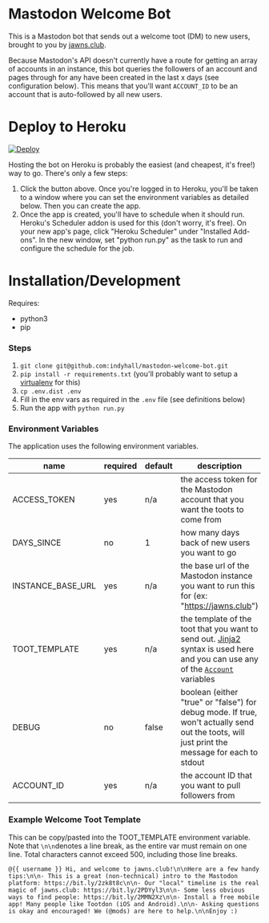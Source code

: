 # Mastodon Welcome Bot
This is a Mastodon bot that sends out a welcome toot (DM) to new users, brought to you by [jawns.club](https://jawns.club).  

Because Mastodon's API doesn't currently have a route for getting an array of accounts in an instance,
this bot queries the followers of an account and pages through for any have been created in the 
last x days (see configuration below). This means that you'll want `ACCOUNT_ID` to be an account
that is auto-followed by all new users.  

# Deploy to Heroku

[![Deploy](https://www.herokucdn.com/deploy/button.svg)](https://heroku.com/deploy?template=https://github.com/indyhall/mastodon-welcome-bot)


Hosting the bot on Heroku is probably the easiest (and cheapest, it's free!) way to go. There's only a few steps:

1. Click the button above. Once you're logged in to Heroku, you'll be taken to a window where you can set
the environment variables as detailed below. Then you can create the app.
2. Once the app is created, you'll have to schedule when it should run. Heroku's Scheduler addon is
used for this (don't worry, it's free). On your new app's page, click "Heroku Scheduler" under "Installed Add-ons". In the new window, set "python run.py" as the task to run and configure the schedule for the job. 

# Installation/Development  

Requires:

* python3
* pip

### Steps

1. `git clone git@github.com:indyhall/mastodon-welcome-bot.git`
2. `pip install -r requirements.txt` (you'll probably want to setup a [virtualenv](https://www.pythonforbeginners.com/basics/how-to-use-python-virtualenv) for this)
3. `cp .env.dist .env` 
4. Fill in the env vars as required in the `.env` file (see definitions below)
5. Run the app with `python run.py`

### Environment Variables

The application uses the following environment variables.  

| name              | required | default | description                                                                                                                                   |
|-------------------|----------|---------|-----------------------------------------------------------------------------------------------------------------------------------------------|
| ACCESS_TOKEN      | yes      | n/a     | the access token for the Mastodon account that you want the toots to come from                                                                |
| DAYS_SINCE        | no       | 1       | how many days back of new users you want to go                                                                                                |
| INSTANCE_BASE_URL | yes      | n/a     | the base url of the Mastodon instance you want to run this for (ex: "https://jawns.club")                                                     |
| TOOT_TEMPLATE     | yes      | n/a     | the template of the toot that you want to send out. [Jinja2](http://jinja.pocoo.org/) syntax is used here and you can use any of the [`Account`](https://github.com/tootsuite/documentation/blob/master/Using-the-API/API.md#account) variables                 |
| DEBUG             | no       | false   | boolean (either "true" or "false") for debug mode. If true, won't actually send out the toots, will just print the message for each to stdout |
| ACCOUNT_ID        | yes      | n/a     | the account ID that you want to pull followers from |

### Example Welcome Toot Template 

This can be copy/pasted into the TOOT_TEMPLATE environment variable. Note that `\n\n`denotes a line break, as the entire var must remain on one line. Total characters cannot exceed 500, including those line breaks. 

`@{{ username }} Hi, and welcome to jawns.club!\n\nHere are a few handy tips:\n\n- This is a great (non-technical) intro to the Mastodon platform: https://bit.ly/2zk8t8c\n\n- Our "local" timeline is the real magic of jawns.club: https://bit.ly/2PDYyl3\n\n- Some less obvious ways to find people: https://bit.ly/2MMN2Xz\n\n- Install a free mobile app! Many people like Tootdon (iOS and Android).\n\n- Asking questions is okay and encouraged! We (@mods) are here to help.\n\nEnjoy :)`
